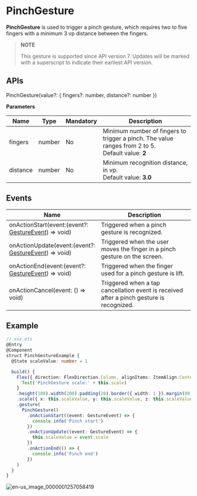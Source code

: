 # PinchGesture

**PinchGesture** is used to trigger a pinch gesture, which requires two to five fingers with a minimum 3 vp distance between the fingers.

>  **NOTE**
>
>  This gesture is supported since API version 7. Updates will be marked with a superscript to indicate their earliest API version.


## APIs

PinchGesture(value?: { fingers?: number, distance?: number })

**Parameters**

| Name| Type| Mandatory| Description|
| -------- | -------- | -------- | -------- |
| fingers | number | No| Minimum number of fingers to trigger a pinch. The value ranges from 2 to 5.<br>Default value: **2**|
| distance | number | No| Minimum recognition distance, in vp.<br>Default value: **3.0**|


## Events

| Name| Description|
| -------- | -------- |
| onActionStart(event:(event?: [GestureEvent](ts-gesture-settings.md)) =&gt; void) | Triggered when a pinch gesture is recognized.|
| onActionUpdate(event:(event?: [GestureEvent](ts-gesture-settings.md)) =&gt; void) | Triggered when the user moves the finger in a pinch gesture on the screen.|
| onActionEnd(event:(event?: [GestureEvent](ts-gesture-settings.md)) =&gt; void) | Triggered when the finger used for a pinch gesture is lift.|
| onActionCancel(event: () =&gt; void) | Triggered when a tap cancellation event is received after a pinch gesture is recognized.|


## Example

```ts
// xxx.ets
@Entry
@Component
struct PinchGestureExample {
  @State scaleValue: number = 1

  build() {
    Flex({ direction: FlexDirection.Column, alignItems: ItemAlign.Center, justifyContent: FlexAlign.SpaceBetween }) {
      Text('PinchGesture scale:' + this.scale)
    }
    .height(100).width(200).padding(20).border({ width: 1 }).margin(80)
    .scale({ x: this.scaleValue, y: this.scaleValue, z: this.scaleValue })
    .gesture(
      PinchGesture()
        .onActionStart((event: GestureEvent) => {
          console.info('Pinch start')
        })
        .onActionUpdate((event: GestureEvent) => {
          this.scaleValue = event.scale
        })
        .onActionEnd(() => {
          console.info('Pinch end')
        })
    )
  }
}
```

![en-us_image_0000001257058419](figures/en-us_image_0000001257058419.gif)
